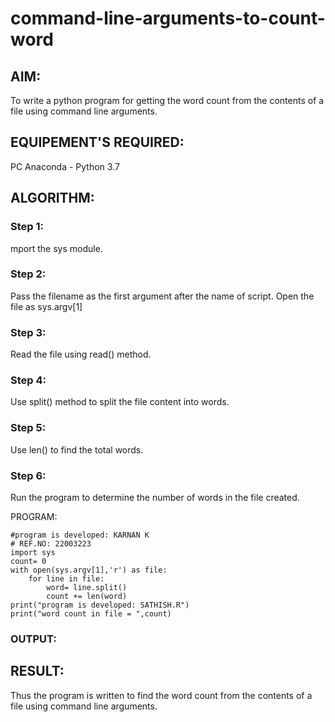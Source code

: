 # command-line-arguments-to-count-word
## AIM:
To write a python program for getting the word count from the contents of a file using command line arguments.
## EQUIPEMENT'S REQUIRED: 
PC
Anaconda - Python 3.7
## ALGORITHM: 
### Step 1:
mport the sys module.

### Step 2:
Pass the filename as the first argument after the name of script. Open the file as sys.argv[1]

### Step 3:
Read the file using read() method.

### Step 4: 
Use split() method to split the file content into words.

### Step 5: 
Use len() to find the total words.

### Step 6: 
Run the program to determine the number of words in the file created.

PROGRAM:
```
#program is developed: KARNAN K
# REF.NO: 22003223
import sys
count= 0
with open(sys.argv[1],'r') as file:
    for line in file:
        word= line.split()
        count += len(word)
print("program is developed: SATHISH.R")
print("word count in file = ",count)
```
### OUTPUT:



## RESULT:
Thus the program is written to find the word count from the contents of a file using command line arguments.
